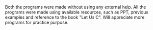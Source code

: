 Both the programs were made without using any external help.
All the programs were made using available resources, such as PPT, previous examples and reference to the book "Let Us C".
Will appreciate more programs for practice purpose.
